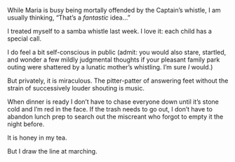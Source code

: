 While Maria is busy being mortally offended by the Captain’s whistle, I am usually thinking, “That’s a _fantastic_ idea…”

I treated myself to a samba whistle last week. I love it: each child has a special call.

I do feel a bit self-conscious in public (admit: you would also stare, startled, and wonder a few mildly judgmental thoughts if your pleasant family park outing were shattered by a lunatic mother’s whistling. I’m sure _I_ would.)

But privately, it is miraculous. The pitter-patter of answering feet without the strain of successively louder shouting is music.

When dinner is ready I don’t have to chase everyone down until it’s stone cold and I’m red in the face. If the trash needs to go out, I don’t have to abandon lunch prep to search out the miscreant who forgot to empty it the night before.

It is honey in my tea.

But I draw the line at marching.